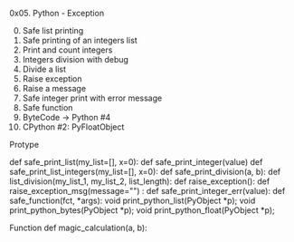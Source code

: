 0x05. Python - Exception

0. Safe list printing
1. Safe printing of an integers list
2. Print and count integers
3. Integers division with debug
4. Divide a list
5. Raise exception
6. Raise a message
7. Safe integer print with error message
8. Safe function
9. ByteCode -> Python #4
10. CPython #2: PyFloatObject


Protype

def safe_print_list(my_list=[], x=0):
def safe_print_integer(value)
 def safe_print_list_integers(my_list=[], x=0):
def safe_print_division(a, b):
def list_division(my_list_1, my_list_2, list_length):
def raise_exception():
def raise_exception_msg(message="")
: def safe_print_integer_err(value):
def safe_function(fct, *args):
void print_python_list(PyObject *p);
void print_python_bytes(PyObject *p);
void print_python_float(PyObject *p);

Function
def magic_calculation(a, b):
